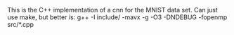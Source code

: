 This is the C++ implementation of a cnn for the MNIST data set.  Can just use make, but better is:
g++ -I include/ -mavx -g -O3 -DNDEBUG -fopenmp src/*.cpp
